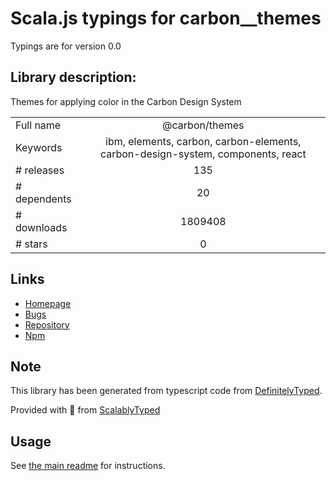 
# Scala.js typings for carbon__themes

Typings are for version 0.0

## Library description:
Themes for applying color in the Carbon Design System

|                    |                 |
| ------------------ | :-------------: |
| Full name          | @carbon/themes |
| Keywords           | ibm, elements, carbon, carbon-elements, carbon-design-system, components, react |
| # releases         | 135 |
| # dependents       | 20 |
| # downloads        | 1809408 |
| # stars            | 0 |

## Links
- [Homepage](https://github.com/carbon-design-system/carbon#readme)
- [Bugs](https://github.com/carbon-design-system/carbon/issues)
- [Repository](https://github.com/carbon-design-system/carbon)
- [Npm](https://www.npmjs.com/package/%40carbon%2Fthemes)
    


## Note
This library has been generated from typescript code from [DefinitelyTyped](https://definitelytyped.org).

Provided with :purple_heart: from [ScalablyTyped](https://github.com/oyvindberg/ScalablyTyped)

## Usage
See [the main readme](../../readme.md) for instructions.


